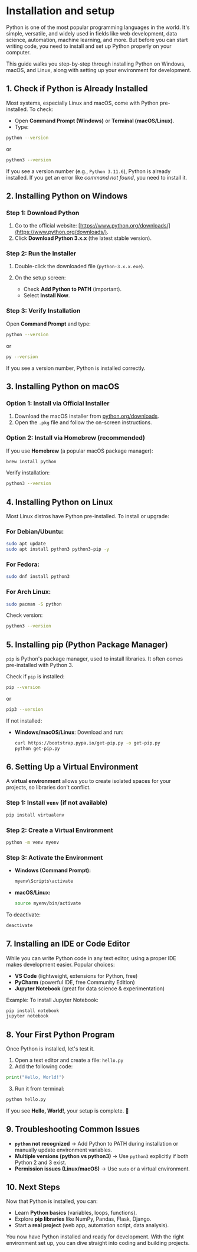 # Installation and setup

Python is one of the most popular programming languages in the world. It's simple, versatile, and widely used in fields like web development, data science, automation, machine learning, and more. But before you can start writing code, you need to install and set up Python properly on your computer.

This guide walks you step-by-step through installing Python on Windows, macOS, and Linux, along with setting up your environment for development.

## 1. Check if Python is Already Installed

Most systems, especially Linux and macOS, come with Python pre-installed. To check:

- Open **Command Prompt (Windows)** or **Terminal (macOS/Linux)**.
- Type:

```bash
python --version
```

or

```bash
python3 --version
```

If you see a version number (e.g., `Python 3.11.6`), Python is already installed.
If you get an error like _command not found_, you need to install it.

## 2. Installing Python on Windows

### Step 1: Download Python

1. Go to the official website: [https://www.python.org/downloads/](https://www.python.org/downloads/).
2. Click **Download Python 3.x.x** (the latest stable version).

### Step 2: Run the Installer

1. Double-click the downloaded file (`python-3.x.x.exe`).
2. On the setup screen:

   - Check **Add Python to PATH** (important).
   - Select **Install Now**.

### Step 3: Verify Installation

Open **Command Prompt** and type:

```bash
python --version
```

or

```bash
py --version
```

If you see a version number, Python is installed correctly.

## 3. Installing Python on macOS

### Option 1: Install via Official Installer

1. Download the macOS installer from [python.org/downloads](https://www.python.org/downloads/).
2. Open the `.pkg` file and follow the on-screen instructions.

### Option 2: Install via Homebrew (recommended)

If you use **Homebrew** (a popular macOS package manager):

```bash
brew install python
```

Verify installation:

```bash
python3 --version
```

## 4. Installing Python on Linux

Most Linux distros have Python pre-installed. To install or upgrade:

### For Debian/Ubuntu:

```bash
sudo apt update
sudo apt install python3 python3-pip -y
```

### For Fedora:

```bash
sudo dnf install python3
```

### For Arch Linux:

```bash
sudo pacman -S python
```

Check version:

```bash
python3 --version
```

## 5. Installing pip (Python Package Manager)

`pip` is Python's package manager, used to install libraries. It often comes pre-installed with Python 3.

Check if `pip` is installed:

```bash
pip --version
```

or

```bash
pip3 --version
```

If not installed:

- **Windows/macOS/Linux**:
  Download and run:

  ```bash
  curl https://bootstrap.pypa.io/get-pip.py -o get-pip.py
  python get-pip.py
  ```

## 6. Setting Up a Virtual Environment

A **virtual environment** allows you to create isolated spaces for your projects, so libraries don't conflict.

### Step 1: Install `venv` (if not available)

```bash
pip install virtualenv
```

### Step 2: Create a Virtual Environment

```bash
python -m venv myenv
```

### Step 3: Activate the Environment

- **Windows (Command Prompt):**

  ```bash
  myenv\Scripts\activate
  ```

- **macOS/Linux:**

  ```bash
  source myenv/bin/activate
  ```

To deactivate:

```bash
deactivate
```

## 7. Installing an IDE or Code Editor

While you can write Python code in any text editor, using a proper IDE makes development easier. Popular choices:

- **VS Code** (lightweight, extensions for Python, free)
- **PyCharm** (powerful IDE, free Community Edition)
- **Jupyter Notebook** (great for data science & experimentation)

Example: To install Jupyter Notebook:

```bash
pip install notebook
jupyter notebook
```

## 8. Your First Python Program

Once Python is installed, let's test it.

1. Open a text editor and create a file: `hello.py`
2. Add the following code:

```python
print("Hello, World!")
```

3. Run it from terminal:

```bash
python hello.py
```

If you see **Hello, World!**, your setup is complete. 🎉

## 9. Troubleshooting Common Issues

- **`python` not recognized** → Add Python to PATH during installation or manually update environment variables.
- **Multiple versions (python vs python3)** → Use `python3` explicitly if both Python 2 and 3 exist.
- **Permission issues (Linux/macOS)** → Use `sudo` or a virtual environment.

## 10. Next Steps

Now that Python is installed, you can:

- Learn **Python basics** (variables, loops, functions).
- Explore **pip libraries** like NumPy, Pandas, Flask, Django.
- Start a **real project** (web app, automation script, data analysis).

You now have Python installed and ready for development. With the right environment set up, you can dive straight into coding and building projects.
